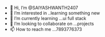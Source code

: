 - 👋 Hi, I’m @SAIYASHWANTH2407
- 👀 I’m interested in ..learning something new
- 🌱 I’m currently learning ...ui full stack
- 💞️ I’m looking to collaborate on ...projects
- 📫 How to reach me ...7893776373

<!---
SAIYASHWANTH2407/SAIYASHWANTH2407 is a ✨ special ✨ repository because its `README.md` (this file) appears on your GitHub profile.
You can click the Preview link to take a look at your changes.
--->
